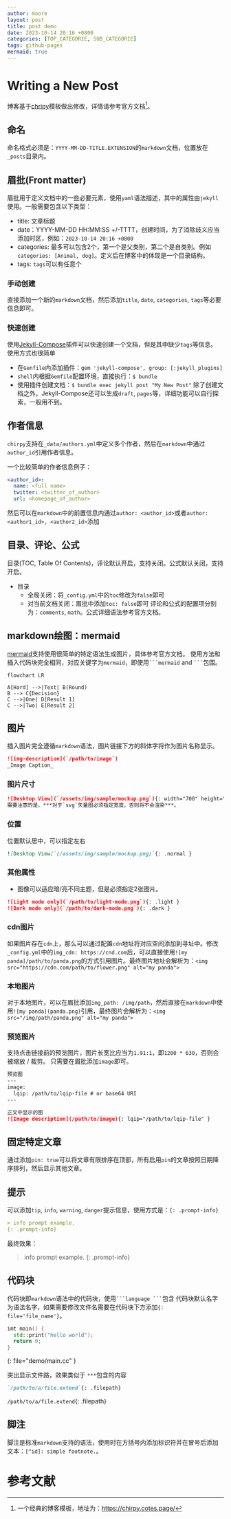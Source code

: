 ```yaml
---
author: moore
layout: post
title: post demo
date: 2023-10-14 20:16 +0800
categories: [TOP_CATEGORIE, SUB_CATEGORIE]
tags: github-pages
mermaid: true
---
```


# Writing a New Post

博客基于[chripy](https://chirpy.cotes.page/posts/write-a-new-post)模板做出修改，详情请参考官方文档[^chripy]。


## 命名

命名格式必须是：`YYYY-MM-DD-TITLE.EXTENSION`的`markdown`文档，位置放在`_posts`目录内。


## 眉批(Front matter)
眉批用于定义文档中的一些必要元素，使用`yaml`语法描述，其中的属性由`jekyll`使用。一般需要包含以下类型：
- title: 文章标题
- date：YYYY-MM-DD HH:MM:SS +/-TTTT，创建时间，为了消除歧义应当添加时区，例如：`2023-10-14 20:16 +0800`
- categories: 最多可以包含2个，第一个是父类别，第二个是自类别。例如`categories: [Animal, dog]`。定义后在博客中的体现是一个目录结构。
- tags: `tags`可以有任意个

### 手动创建
直接添加一个新的`markdown`文档，然后添加`title`, `date`, `categories`, `tags`等必要信息即可。

### 快速创建
使用[Jekyll-Compose](https://github.com/jekyll/jekyll-compose)插件可以快速创建一个文档，但是其中缺少`tags`等信息。
使用方式也很简单
- 在`Genfile`内添加插件：`gem 'jekyll-compose', group: [:jekyll_plugins]`
- `shell`内根据`Gemfile`配置环境，直接执行：`$ bundle`
- 使用插件创建文档：`$ bundle exec jekyll post "My New Post"`
除了创建文档之外，Jekyll-Compose还可以生成`draft`, `pages`等，详细功能可以自行探索，一般用不到。


## 作者信息
`chirpy`支持在`_data/authors.yml`中定义多个作者，然后在`markdown`中通过`author_id`引用作者信息。

一个比较简单的作者信息例子：
```yml
<author_id>:
  name: <full name>
  twitter: <twitter_of_author>
  url: <homepage_of_author>
```
然后可以在`markdown`中的前置信息内通过`author: <author_id>`或者`author: <author1_id>, <author2_id>`添加

## 目录、评论、公式
目录(TOC, Table Of Contents)，评论默认开启，支持关闭。公式默认关闭，支持开启。
- 目录
  - 全局关闭：将`_config.yml`中的`toc`修改为`false`即可
  - 对当前文档关闭：眉批中添加`toc: false`即可
评论和公式的配置项分别为：`comments`, `math`。公式详细语法参考官方文档。


## markdown绘图：mermaid
[mermaid](https://github.com/mermaid-js/mermaid/blob/develop/README.zh-CN.md)支持使用很简单的特定语法生成图片，具体参考官方文档。
使用方法和插入代码块完全相同，对应关键字为`mermaid`，即使用```` ```mermaid ```` and ```` ``` ````包围。

```mermaid
flowchart LR

A[Hard] -->|Text| B(Round)
B --> C{Decision}
C -->|One| D[Result 1]
C -->|Two| E[Result 2]
```

## 图片
插入图片完全遵循`markdown`语法，图片链接下方的斜体字将作为图片名称显示。

```markdown
![img-description](`/path/to/image`)
_Image Caption_
```


### 图片尺寸
```markdown
![Desktop View](`/assets/img/sample/mockup.png`){: width="700" height="400" }
需要注意的是，***对于`svg`矢量图必须指定宽度，否则将不会渲染***。 
```

### 位置
位置默认居中，可以指定左右
```markdown
![Desktop View]`(/assets/img/sample/mockup.png)`{: .normal }
```

### 其他属性
- 图像可以适应暗/亮不同主题，但是必须指定2张图片。
```markdown
![Light mode only](`/path/to/light-mode.png`){: .light }
![Dark mode only](`/path/to/dark-mode.png`){: .dark }
```

### cdn图片
如果图片存在`cdn`上，那么可以通过配置`cdn`地址将对应空间添加到寻址中。修改`_config.yml`中的`img_cdn: https://cnd.com`后，可以直接使用`![my panda]/path/to/panda.png`的方式引用图片。最终图片地址会解析为：`<img src="https://cdn.com/path/to/flower.png" alt="my panda">`

### 本地图片
对于本地图片，可以在眉批添加`img_path: /img/path`，然后直接在`markdown`中使用`![my panda](panda.png)`引用，最终图片会解析为：`<img src="/img/path/panda.png" alt="my panda">`

### 预览图片

支持点击链接前的预览图片，图片长宽比应当为`1.91:1`，即`1200 * 630`，否则会被缩放 / 裁剪。
只需要在眉批添加`image`即可。
```markdown
预览图
---
image:
  lqip: /path/to/lqip-file # or base64 URI
---

正文中显示的图
![Image description](/path/to/image){: lqip="/path/to/lqip-file" }

```

## 固定特定文章

通过添加`pin: true`可以将文章有限排序在顶部，所有启用`pin`的文章按照日期降序排列，然后显示其他文章。


## 提示
可以添加`tip`, `info`, `warning`, `danger`提示信息，使用方式是：`{: .prompt-info}`

```markdown
> info prompt example.
{: .prompt-info}
```

最终效果：
> info prompt example.
{: .prompt-info}


## 代码块
代码块即`markdown`语法中的代码块，使用```` ```language ``` ````包含
代码块默认名字为语法名字，如果需要修改文件名需要在代码块下方添加`{: file='file_name'}`。
```cpp
imt main() {
  std::print("hello world");
  return 0;
}
```
{: file="demo/main.cc" }

突出显示文件路，效果类似于 `***`包含的内容
```markdown
`/path/to/a/file.extend`{: .filepath}
```
`/path/to/a/file.extend`{: .filepath}

## 脚注
脚注是标准`markdown`支持的语法，使用时在方括号内添加标识符并在冒号后添加文本：`[^id]: simple footnote.`。


# 参考文献
[^chripy]: 一个经典的博客模板，地址为：https://chirpy.cotes.page/
[^olimi]:一些关于markdown和chirpy主题的介绍：https://www.cnblogs.com/olimi/p/16173745.html

